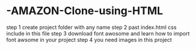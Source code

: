 # -AMAZON-Clone-using-HTML

step 1 create project folder with any name
step 2 past index.html css include in this file
step 3 download font awosome and learn how to import font awsome in your project 
step 4 you need images in this project
